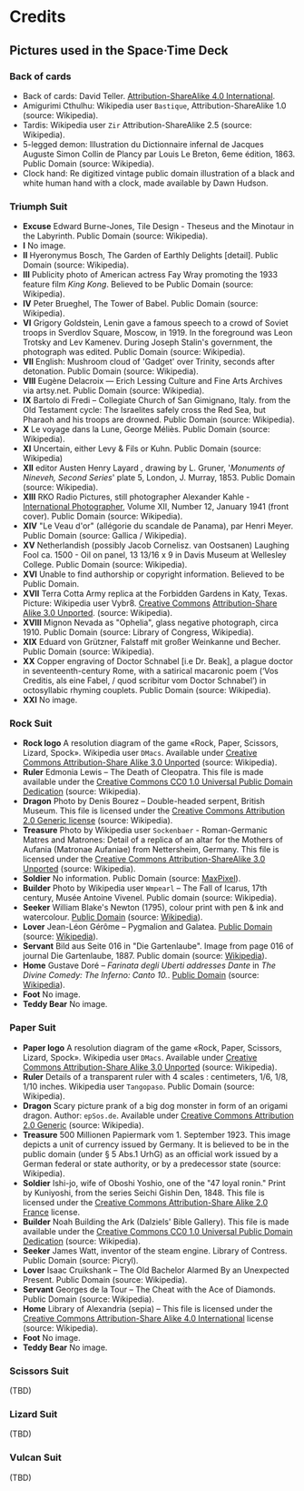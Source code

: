 # Credits

## Pictures used in the Space·Time Deck

### Back of cards
 * Back of cards: David Teller. [Attribution-ShareAlike 4.0 International](http://creativecommons.org/licenses/by-sa/4.0/).
 * Amigurimi Cthulhu: Wikipedia user `Bastique`, Attribution-ShareAlike 1.0 (source: Wikipedia).
 * Tardis: Wikipedia user `Zir` Attribution-ShareAlike 2.5 (source: Wikipedia).
 * 5-legged demon: Illustration du Dictionnaire infernal de Jacques Auguste Simon Collin de Plancy par Louis Le Breton, 6eme édition, 1863. Public Domain (source: Wikipedia).
 * Clock hand: Re digitized vintage public domain illustration of a black and white human hand with a clock, made available by Dawn Hudson.

### Triumph Suit
 * **Excuse** Edward Burne-Jones, Tile Design - Theseus and the Minotaur in the Labyrinth. Public Domain \(source: Wikipedia\).
 * **I** No image.
 * **II** Hyeronymus Bosch, The Garden of Earthly Delights \[detail\]. Public Domain \(source: Wikipedia\).
 * **III** Publicity photo of American actress Fay Wray promoting the 1933 feature film _King Kong_. Believed to be Public Domain \(source: Wikipedia\).
 * **IV** Peter Brueghel, The Tower of Babel. Public Domain \(source: Wikipedia\).
 * **VI** Grigory Goldstein, Lenin gave a famous speech to a crowd of Soviet troops in Sverdlov Square, Moscow, in 1919. In the foreground was Leon Trotsky and Lev Kamenev. During Joseph Stalin's government, the photograph was edited. Public Domain \(source: Wikipedia\).
 * **VII** English: Mushroom cloud of 'Gadget' over Trinity, seconds after detonation. Public Domain \(source: Wikipedia\).
 * **VIII** Eugène Delacroix — Erich Lessing Culture and Fine Arts Archives via artsy.net. Public Domain \(source: Wikipedia\).
 * **IX** Bartolo di Fredi – Collegiate Church of San Gimignano, Italy. from the Old Testament cycle: The Israelites safely cross the Red Sea, but Pharaoh and his troops are drowned. Public Domain \(source: Wikipedia\).
 * **X** Le voyage dans la Lune, George Méliès. Public Domain \(source: Wikipedia\).
 * **XI** Uncertain, either Levy & Fils or Kuhn. Public Domain \(source: Wikipedia\)
 * **XII** editor Austen Henry Layard , drawing by L. Gruner, '_Monuments of Nineveh, Second Series_' plate 5, London, J. Murray, 1853. Public Domain \(source: Wikipedia\).
 * **XIII** RKO Radio Pictures, still photographer Alexander Kahle - [International Photographer](https://archive.org/stream/internationalpho13holl#page/n4/mode/1up), Volume XII, Number 12, January 1941 \(front cover\). Public Domain \(source: Wikipedia\).
 * **XIV** "Le Veau d'or" \(allégorie du scandale de Panama\), par Henri Meyer. Public Domain \(source: Gallica / Wikipedia\).
 * **XV** Netherlandish \(possibly Jacob Cornelisz. van Oostsanen\) Laughing Fool ca. 1500 - Oil on panel, 13 13/16 x 9 in Davis Museum at Wellesley College. Public Domain \(source: Wikipedia\).
 * **XVI** Unable to find authorship or copyright information. Believed to be Public Domain.
 * **XVII** Terra Cotta Army replica at the Forbidden Gardens in Katy, Texas. Picture: Wikipedia user Vybr8. [Creative Commons](https://en.wikipedia.org/wiki/en:Creative_Commons) [Attribution-Share Alike 3.0 Unported](https://creativecommons.org/licenses/by-sa/3.0/deed.en). \(source: Wikipedia\).
 * **XVIII** Mignon Nevada as "Ophelia", glass negative photograph, circa 1910. Public Domain \(source: Library of Congress, Wikipedia\).
 * **XIX** Eduard von Grützner, Falstaff mit großer Weinkanne und Becher. Public Domain \(source: Wikipedia\).
 * **XX** Copper engraving of Doctor Schnabel \[i.e Dr. Beak\], a plague doctor in seventeenth-century Rome, with a satirical macaronic poem \(‘Vos Creditis, als eine Fabel, / quod scribitur vom Doctor Schnabel’\) in octosyllabic rhyming couplets. Public Domain \(source: Wikipedia\).
 * **XXI** No image.

### Rock Suit
 * **Rock logo** A resolution diagram of the game «Rock, Paper, Scissors, Lizard, Spock». Wikipedia user `DMacs`. Available under [ Creative Commons Attribution-Share Alike 3.0 Unported](https://creativecommons.org/licenses/by-sa/3.0/deed.en) (source: Wikipedia).
 * **Ruler** Edmonia Lewis – The Death of Cleopatra. This file is made available under the [Creative Commons CC0 1.0 Universal Public Domain Dedication](https://creativecommons.org/publicdomain/zero/1.0/deed.en) (source: Wikipedia).
 * **Dragon** Photo by Denis Bourez – Double-headed serpent, British Museum. This file is licensed under the [Creative Commons Attribution 2.0 Generic license](https://creativecommons.org/licenses/by/2.0/deed.en) (source: Wikipedia).
 * **Treasure** Photo by Wikipedia user `Sockenbaer` - Roman-Germanic Matres and Matrones: Detail of a replica of an altar for the Mothers of Aufania (Matronae Aufaniae) from Nettersheim, Germany. This file is licensed under the [Creative Commons Attribution-ShareAlike 3.0 Unported](https://creativecommons.org/licenses/by-sa/3.0/deed.en) (source: Wikipedia).
 * **Soldier** No information. Public Domain (source: [MaxPixel](https://www.maxpixel.net/Archer-Sculpture-Warrior-3290774)).
 * **Builder** Photo by Wikipedia user `Wmpearl` – The Fall of Icarus, 17th century, Musée Antoine Vivenel. Public domain (source: Wikipedia).
 * **Seeker** William Blake's Newton (1795), colour print with pen & ink and watercolour. [Public Domain](https://creativecommons.org/publicdomain/mark/1.0/deed.en) (source: [Wikipedia](https://commons.wikimedia.org/wiki/File:Newton-WilliamBlake.jpg)).
 * **Lover** Jean-Léon Gérôme – Pygmalion and Galatea. [Public Domain](https://creativecommons.org/publicdomain/mark/1.0/deed.en) (source: [Wikipedia](https://en.wikipedia.org/wiki/File:Jean-L%C3%A9on_G%C3%A9r%C3%B4me,_Pygmalion_and_Galatea,_ca._1890.jpg)).
 * **Servant** Bild aus Seite 016 in "Die Gartenlaube". Image from page 016 of journal Die Gartenlaube, 1887. Public domain (source: [Wikipedia](https://commons.wikimedia.org/wiki/File:Die_Gartenlaube_(1887)_b_016.jpg)).
 * **Home** Gustave Doré – *Farinata degli Uberti addresses Dante* in *The Divine Comedy: The Inferno: Canto 10.*. [Public Domain](https://creativecommons.org/publicdomain/mark/1.0/deed.en) (source: [Wikipedia](https://en.wikipedia.org/wiki/File:Dore_woodcut_Divine_Comedy_01.jpg)).
 * **Foot** No image.
 * **Teddy Bear** No image.

### Paper Suit
 * **Paper logo** A resolution diagram of the game «Rock, Paper, Scissors, Lizard, Spock». Wikipedia user `DMacs`. Available under [ Creative Commons Attribution-Share Alike 3.0 Unported](https://creativecommons.org/licenses/by-sa/3.0/deed.en) (source: Wikipedia).
 * **Ruler** Details of a transparent ruler with 4 scales : centimeters, 1/6, 1/8, 1/10 inches. Wikipedia user `Tangopaso`. Public Domain (source: Wikipedia).
 * **Dragon** Scary picture prank of a big dog monster in form of an origami dragon. Author: `epSos.de`. Available under [Creative Commons Attribution 2.0 Generic](https://creativecommons.org/licenses/by/2.0/deed.en) (source: Wikipedia).
 * **Treasure** 500 Millionen Papiermark vom 1. September 1923. This image depicts a unit of currency issued by Germany. It is believed to be in the public domain (under § 5 Abs.1 UrhG) as an official work issued by a German federal or state authority, or by a predecessor state (source: Wikipedia).
 * **Soldier** Ishi-jo, wife of Oboshi Yoshio, one of the "47 loyal ronin." Print by Kuniyoshi, from the series Seichi Gishin Den, 1848. This file is licensed under the [Creative Commons Attribution-Share Alike 2.0 France](https://creativecommons.org/licenses/by-sa/2.0/fr/deed.en) license.
 * **Builder** Noah Building the Ark (Dalziels' Bible Gallery). This file is made available under the [Creative Commons CC0 1.0 Universal Public Domain Dedication](https://creativecommons.org/publicdomain/zero/1.0/deed.en) (source: Wikipedia).
 * **Seeker** James Watt, inventor of the steam engine. Library of Contress. Public Domain (source: Picryl).
 * **Lover** Isaac Cruikshank – The Old Bachelor Alarmed By an Unexpected Present. Public Domain (source: Wikipedia).
 * **Servant** Georges de la Tour – The Cheat with the Ace of Diamonds. Public Domain (source: Wikipedia).
 * **Home** Library of Alexandria (sepia) – This file is licensed under the [Creative Commons Attribution-Share Alike 4.0 International](https://creativecommons.org/licenses/by-sa/4.0/deed.en) license (source: Wikipedia).
 * **Foot** No image.
 * **Teddy Bear** No image.


### Scissors Suit
(TBD)

### Lizard Suit

(TBD)

### Vulcan Suit

(TBD)

